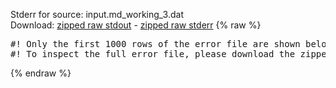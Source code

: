 Stderr for source:  input.md_working_3.dat   
Download: [zipped raw stdout](input.md_working_3.dat.plumed_master.stdout.txt.zip) - [zipped raw stderr](input.md_working_3.dat.plumed_master.stderr.txt.zip) 
{% raw %}
<pre>
#! Only the first 1000 rows of the error file are shown below
#! To inspect the full error file, please download the zipped raw stderr file above
</pre>
{% endraw %}
